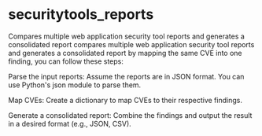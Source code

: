 # securitytools_reports
Compares multiple web application security tool reports and generates a consolidated report 
compares multiple web application security tool reports and generates a consolidated report by mapping the same CVE into one finding, you can follow these steps:

Parse the input reports: Assume the reports are in JSON format. You can use Python's json module to parse them.

Map CVEs: Create a dictionary to map CVEs to their respective findings.

Generate a consolidated report: Combine the findings and output the result in a desired format (e.g., JSON, CSV).
